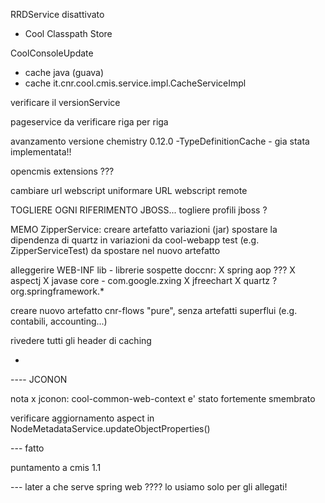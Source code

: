RRDService disattivato
- Cool Classpath Store

CoolConsoleUpdate
- cache java (guava)
- cache it.cnr.cool.cmis.service.impl.CacheServiceImpl

verificare il versionService

pageservice da verificare riga per riga

avanzamento versione chemistry 0.12.0
-TypeDefinitionCache - gia stata implementata!!

opencmis extensions ???

cambiare url webscript
uniformare URL webscript remote

TOGLIERE OGNI RIFERIMENTO JBOSS...
togliere profili jboss ?

MEMO ZipperService:
  creare artefatto variazioni (jar)
  spostare la dipendenza di quartz in variazioni da cool-webapp
  test (e.g. ZipperServiceTest) da spostare nel nuovo artefatto

alleggerire WEB-INF lib - librerie sospette doccnr:
  X spring aop ???
  X aspectj
  X javase core - com.google.zxing
  X jfreechart
  X quartz ?
  org.springframework.*

creare nuovo artefatto cnr-flows "pure", senza artefatti superflui (e.g. contabili, accounting...)

rivedere tutti gli header di caching
- <bean id="jcononResourceController" class="it.cnr.cool.extensions.surf.mvc.CMISResourceController">


---- JCONON

nota x jconon: cool-common-web-context e' stato fortemente smembrato

verificare aggiornamento aspect in NodeMetadataService.updateObjectProperties()


--- fatto

puntamento a cmis 1.1

--- later
a che serve spring web ???? lo usiamo solo per gli allegati!